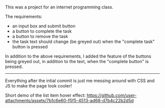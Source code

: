 This was a project for an internet programming class.

The requirements:
- an input box and submit button
- a button to complete the task
- a button to remove the task
- the task text should change (be greyed out) when the "complete task" button is pressed

In addition to the above requirements, I added the feature of the buttons being greyed out, in addition to the text, when the "complete button" is pressed.

<hr>

Everything after the intial commit is just me messing around with CSS and JS to make the page look cooler!

Short demo of the list item hover effect:
https://github.com/user-attachments/assets/7b1c6e60-f5f5-4513-ad68-d7b4c22b2d5d
